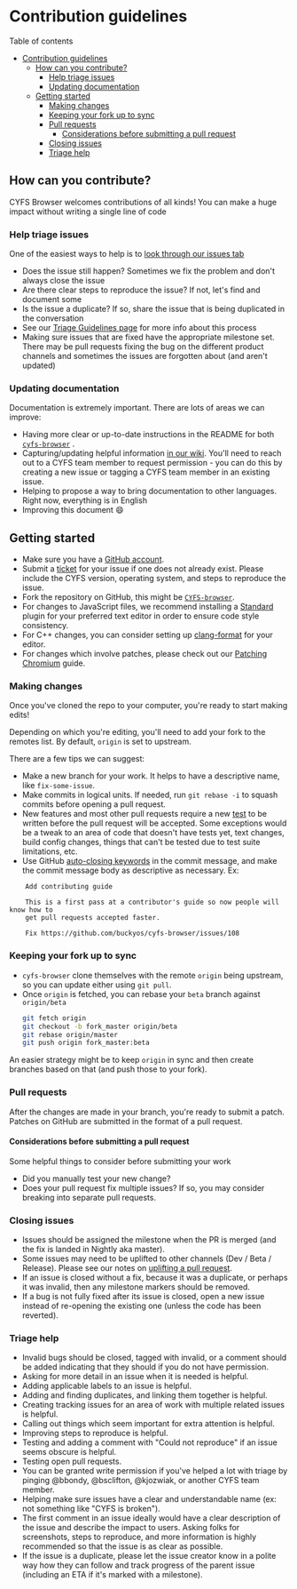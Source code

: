 # Contribution guidelines

Table of contents
- [Contribution guidelines](#contribution-guidelines)
  - [How can you contribute?](#how-can-you-contribute)
    - [Help triage issues](#help-triage-issues)
    - [Updating documentation](#updating-documentation)
  - [Getting started](#getting-started)
    - [Making changes](#making-changes)
    - [Keeping your fork up to sync](#keeping-your-fork-up-to-sync)
    - [Pull requests](#pull-requests)
      - [Considerations before submitting a pull request](#considerations-before-submitting-a-pull-request)
    - [Closing issues](#closing-issues)
    - [Triage help](#triage-help)

## How can you contribute?
CYFS Browser welcomes contributions of all kinds! You can make a huge impact without writing a single line of code

### Help triage issues
One of the easiest ways to help is to [look through our issues tab](https://github.com/buckyos/cyfs-browser/issues)
* Does the issue still happen? Sometimes we fix the problem and don't always close the issue
* Are there clear steps to reproduce the issue? If not, let's find and document some
* Is the issue a duplicate? If so, share the issue that is being duplicated in the conversation
* See our [Triage Guidelines page](https://github.com/buckyos/cyfs-browser/wiki/Triage-Guidelines) for more info about this process
* Making sure issues that are fixed have the appropriate milestone set. There may be pull requests fixing the bug on the different product channels and sometimes the issues are forgotten about (and aren't updated)

### Updating documentation
Documentation is extremely important. There are lots of areas we can improve:
* Having more clear or up-to-date instructions in the README for both [`cyfs-browser`](https://github.com/buckyos/cyfs-browser/blob/master/README.md) .
* Capturing/updating helpful information [in our wiki](https://github.com/buckyos/cyfs-browser/wiki). You'll need to reach out to a CYFS team member to request permission - you can do this by creating a new issue or tagging a CYFS team member in an existing issue.
* Helping to propose a way to bring documentation to other languages. Right now, everything is in English
* Improving this document :smile:


## Getting started
* Make sure you have a [GitHub account](https://github.com/join).
* Submit a [ticket](https://github.com/buckyos/cyfs-browser/issues) for your issue if one does not already exist. Please include the CYFS version, operating system, and steps to reproduce the issue.
* Fork the repository on GitHub, this might be [`CYFS-browser`](https://github.com/buckyos/cyfs-browser).
* For changes to JavaScript files, we recommend installing a [Standard](http://standardjs.com/) plugin for your preferred text editor in order to ensure code style consistency.
* For C++ changes, you can consider setting up [clang-format](https://chromium.googlesource.com/chromium/src/+/master/docs/sublime_ide.md#Format-Selection-with-Clang_Format-Chromium-only) for your editor.
* For changes which involve patches, please check out our [Patching Chromium](https://github.com/buckyos/cyfs-browser/script/Patching-Chromium) guide.

### Making changes
Once you've cloned the repo to your computer, you're ready to start making edits!

Depending on which you're editing, you'll need to add your fork to the remotes list. By default, `origin` is set to upstream.


There are a few tips we can suggest:

* Make a new branch for your work. It helps to have a descriptive name, like `fix-some-issue`.
* Make commits in logical units. If needed, run `git rebase -i` to squash commits before opening a pull request.
* New features and most other pull requests require a new [test](https://github.com/buckyos/cyfs-browser/wiki/Tests) to be written before the pull request will be accepted.  Some exceptions would be a tweak to an area of code that doesn't have tests yet, text changes, build config changes, things that can't be tested due to test suite limitations, etc.
* Use GitHub [auto-closing keywords](https://help.github.com/articles/closing-issues-via-commit-messages/) in the commit message, and make the commit message body as descriptive as necessary. Ex:

````
    Add contributing guide

    This is a first pass at a contributor's guide so now people will know how to
    get pull requests accepted faster.

    Fix https://github.com/buckyos/cyfs-browser/issues/108
````


### Keeping your fork up to sync
- `cyfs-browser` clone themselves with the remote `origin` being upstream, so you can update either using `git pull`.
- Once `origin` is fetched, you can rebase your `beta` branch against `origin/beta`
    ```sh
    git fetch origin
    git checkout -b fork_master origin/beta
    git rebase origin/master
    git push origin fork_master:beta
    ```

An easier strategy might be to keep `origin` in sync and then create branches based on that (and push those to your fork).


### Pull requests
After the changes are made in your branch, you're ready to submit a patch. Patches on GitHub are submitted in the format of a pull request.

#### Considerations before submitting a pull request
Some helpful things to consider before submitting your work
* Did you manually test your new change?
* Does your pull request fix multiple issues? If so, you may consider breaking into separate pull requests.

### Closing issues

* Issues should be assigned the milestone when the PR is merged (and the fix is landed in Nightly aka master).
* Some issues may need to be uplifted to other channels (Dev / Beta / Release). Please see our notes on [uplifting a pull request](https://github.com/buckyos/cyfs-browser/wiki/Uplifting-a-pull-request).
* If an issue is closed without a fix, because it was a duplicate, or perhaps it was invalid, then any milestone markers should be removed.
* If a bug is not fully fixed after its issue is closed, open a new issue instead of re-opening the existing one (unless the code has been reverted).

### Triage help

* Invalid bugs should be closed, tagged with invalid, or a comment should be added indicating that they should if you do not have permission.
* Asking for more detail in an issue when it is needed is helpful.
* Adding applicable labels to an issue is helpful.
* Adding and finding duplicates, and linking them together is helpful.
* Creating tracking issues for an area of work with multiple related issues is helpful.
* Calling out things which seem important for extra attention is helpful.
* Improving steps to reproduce is helpful.
* Testing and adding a comment with "Could not reproduce" if an issue seems obscure is helpful.
* Testing open pull requests.
* You can be granted write permission if you've helped a lot with triage by pinging @bbondy, @bsclifton, @kjozwiak, or another CYFS team member.
* Helping make sure issues have a clear and understandable name (ex: not something like "CYFS is broken").
* The first comment in an issue ideally would have a clear description of the issue and describe the impact to users. Asking folks for screenshots, steps to reproduce, and more information is highly recommended so that the issue is as clear as possible.
* If the issue is a duplicate, please let the issue creator know in a polite way how they can follow and track progress of the parent issue (including an ETA if it's marked with a milestone).
